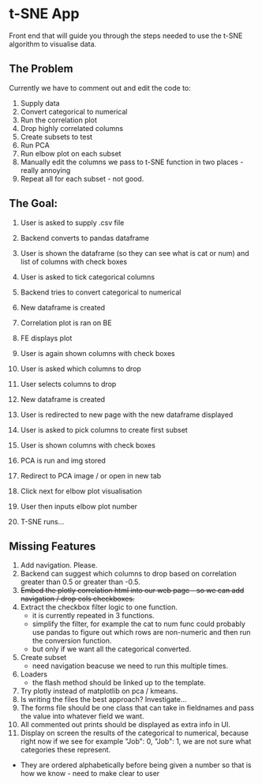 # t-SNE App

Front end that will guide you through the steps needed to use the t-SNE algorithm to visualise data.

## The Problem

Currently we have to comment out and edit the code to:

1. Supply data
2. Convert categorical to numerical
3. Run the correlation plot
4. Drop highly correlated columns
5. Create subsets to test
6. Run PCA
7. Run elbow plot on each subset
8. Manually edit the columns we pass to t-SNE function in two places - really annoying
9. Repeat all for each subset - not good.

## The Goal:

1. User is asked to supply .csv file
2. Backend converts to pandas dataframe
3. User is shown the dataframe (so they can see what is cat or num) and list of columns with check boxes
4. User is asked to tick categorical columns
5. Backend tries to convert categorical to numerical
6. New dataframe is created

7. Correlation plot is ran on BE
8. FE displays plot

9. User is again shown columns with check boxes
10. User is asked which columns to drop

11. User selects columns to drop
12. New dataframe is created

13. User is redirected to new page with the new dataframe displayed

14. User is asked to pick columns to create first subset
15. User is shown columns with check boxes

16. PCA is run and img stored
17. Redirect to PCA image / or open in new tab

18. Click next for elbow plot visualisation

19. User then inputs elbow plot number

20. T-SNE runs...

## Missing Features

1. Add navigation. Please.
2. Backend can suggest which columns to drop based on correlation greater than 0.5 or greater than -0.5.
3. ~~Embed the plotly correlation html into our web page - so we can add navigation / drop cols checkboxes.~~
4. Extract the checkbox filter logic to one function.
   - it is currently repeated in 3 functions.
   - simplify the filter, for example the cat to num func could probably use pandas to figure out which rows are non-numeric and then run the conversion function.
   - but only if we want all the categorical converted.
5. Create subset
   - need navigation beacuse we need to run this multiple times.
6. Loaders
   - the flash method should be linked up to the template.
7. Try plotly instead of matplotlib on pca / kmeans.
8. Is writing the files the best approach? Investigate...
9. The forms file should be one class that can take in fieldnames and pass the value into whatever field we want.
10. All commented out prints should be displayed as extra info in UI.
11. Display on screen the results of the categorical to numerical, because right now if we see for example "Job": 0, "Job": 1, we are not sure what categories these represent.

- They are ordered alphabetically before being given a number so that is how we know - need to make clear to user
